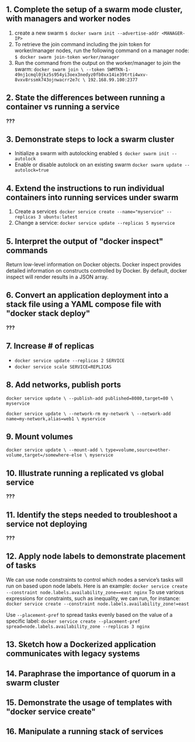 ##  1. Complete the setup of a swarm mode cluster, with managers and worker nodes

1. create a new swarm `$ docker swarm init --advertise-addr <MANAGER-IP>`
2. To retrieve the join command including the join token for worker/manager nodes, run the following command on a manager node: `$ docker swarm join-token worker/manager`
3. Run the command from the output on the worker/manager to join the swarm:
`docker swarm join \
  --token SWMTKN-1-49nj1cmql0jkz5s954yi3oex3nedyz0fb0xx14ie39trti4wxv-8vxv8rssmk743ojnwacrr2e7c \
  192.168.99.100:2377 `


##  2. State the differences between running a container vs running a service


**???**


## 3. Demonstrate steps to lock a swarm cluster
- Initialize a swarm with autolocking enabled `$ docker swarm init --autolock`
-  Enable or disable autolock on an existing swarm `docker swarm update --autolock=true`



## 4. Extend the instructions to run individual containers into running services under swarm
1. Create a service`$ docker service create --name="myservice" --replicas 3 ubuntu:latest`
2. Change a service: `docker service update --replicas 5 myservice`

## 5. Interpret the output of "docker inspect" commands
Return low-level information on Docker objects. Docker inspect provides detailed information on constructs controlled by Docker. By default, docker inspect will render results in a JSON array.


## 6. Convert an application deployment into a stack file using a YAML compose file with "docker stack deploy"


**???**



## 7. Increase # of replicas
- `docker service update --replicas 2 SERVICE`
- `docker service scale SERVICE=REPLICAS`

## 8. Add networks, publish ports


`docker service update \
  --publish-add published=8080,target=80 \
  myservice`


  `docker service update \
  --network-rm my-network \
  --network-add name=my-network,alias=web1 \
  myservice`

## 9. Mount volumes


`docker service update \
    --mount-add \
      type=volume,source=other-volume,target=/somewhere-else \
    myservice`

## 10. Illustrate running a replicated vs global service

**???**


## 11. Identify the steps needed to troubleshoot a service not deploying



**???**



## 12. Apply node labels to demonstrate placement of tasks
We can use node constraints to control which nodes a service’s tasks will run on based upon node labels. Here is an example:
`docker service create --constraint node.labels.availability_zone==east nginx`
To use various expressions for constraints, such as inequality, we can run, for instance:
`docker service create --constraint node.labels.availability_zone!=east`

Use `--placement-pref` to spread tasks evenly based on the value of a specific label:
`docker service create --placement-pref spread=node.labels.availability_zone --replicas 3 nginx`

## 13. Sketch how a Dockerized application communicates with legacy systems
## 14. Paraphrase the importance of quorum in a swarm cluster
## 15. Demonstrate the usage of templates with "docker service create"
## 16. Manipulate a running stack of services
